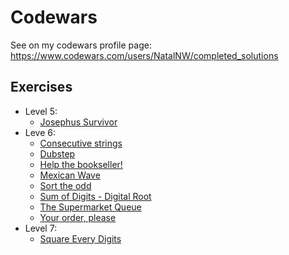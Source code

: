 # Codewars
See on my codewars profile page: https://www.codewars.com/users/NatalNW/completed_solutions
## Exercises
- Level 5:
  - [Josephus Survivor](https://github.com/NatalNW/codewars-exercises/blob/master/java-exercises/src/Level_5/JosephusSurvivor.java)
- Leve 6:
  - [Consecutive strings](https://github.com/NatalNW/codewars-exercises/blob/master/java-exercises/src/Level_6/LongestConsec.java)
  - [Dubstep](https://github.com/NatalNW/codewars-exercises/blob/master/java-exercises/src/Level_6/Dubstep.java)
  - [Help the bookseller!](https://github.com/NatalNW/codewars-exercises/blob/master/java-exercises/src/Level_6/StockList.java)
  - [Mexican Wave](https://github.com/NatalNW/codewars-exercises/blob/master/java-exercises/src/Level_6/MexicanWave.java)
  - [Sort the odd](https://github.com/NatalNW/codewars-exercises/blob/master/java-exercises/src/Level_6/Sort.java)
  - [Sum of Digits - Digital Root](https://github.com/NatalNW/codewars-exercises/blob/master/java-exercises/src/Level_6/DigitalRoot.java)
  - [The Supermarket Queue](https://github.com/NatalNW/codewars-exercises/blob/master/java-exercises/src/Level_6/Solution.java)
  - [Your order, please](https://github.com/NatalNW/codewars-exercises/blob/master/java-exercises/src/Level_6/Order.java)
- Level 7:
  - [Square Every Digits](https://github.com/NatalNW/codewars-exercises/blob/master/java-exercises/src/Level_7/SquareDigit.java)
